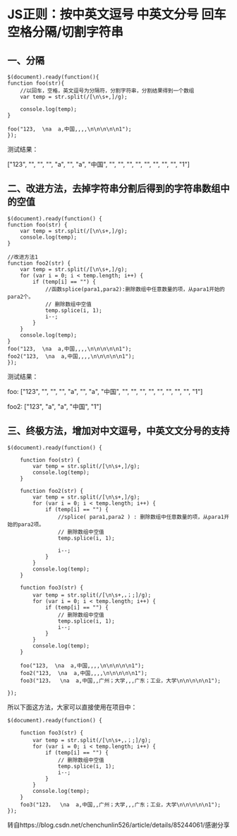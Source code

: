 # JS正则：按中英文逗号 中英文分号 回车 空格分隔/切割字符串

## 一、分隔
	$(document).ready(function(){
	function foo(str){
	    //以回车，空格，英文逗号为分隔符，分割字符串，分割结果得到一个数组
	    var temp = str.split(/[\n\s+,]/g);
	      
	    console.log(temp);
	}
	 
	foo("123,  \na  a,中国,,,,\n\n\n\n\n1");
	});

测试结果：

["123", "", "", "", "a", "", "a", "中国", "", "", "", "", "", "", "", "", "1"]

## 二、改进方法，去掉字符串分割后得到的字符串数组中的空值

	$(document).ready(function() {
	function foo(str) {
		var temp = str.split(/[\n\s+,]/g);
		console.log(temp);
	}
	
	//改进方法1
	function foo2(str) {
		var temp = str.split(/[\n\s+,]/g);
		for (var i = 0; i < temp.length; i++) {
			if (temp[i] == "") {
			    //函数splice(para1,para2):删除数组中任意数量的项，从para1开始的para2个。
	            // 删除数组中空值
				temp.splice(i, 1);
				i--;
			}
		}
		console.log(temp);
	}
	foo("123,  \na  a,中国,,,,\n\n\n\n\n1");
	foo2("123,  \na  a,中国,,,,\n\n\n\n\n1");
	});

测试结果：

foo: ["123", "", "", "", "a", "", "a", "中国", "", "", "", "", "", "", "", "", "1"]

foo2: ["123", "a", "a", "中国", "1"]

## 三、终极方法，增加对中文逗号，中英文文分号的支持

```
$(document).ready(function() {
 
	function foo(str) {
		var temp = str.split(/[\n\s+,]/g);
		console.log(temp);
	}
	
	function foo2(str) {
		var temp = str.split(/[\n\s+,]/g);
		for (var i = 0; i < temp.length; i++) {
			if (temp[i] == "") {
			    //splice( para1,para2 ) : 删除数组中任意数量的项，从para1开始的para2项。
				// 删除数组中空值
				temp.splice(i, 1);
				
				i--;
			}
		}
		console.log(temp);
	}
 
	function foo3(str) {
		var temp = str.split(/[\n\s+,，；;]/g);
		for (var i = 0; i < temp.length; i++) {
			if (temp[i] == "") {
				// 删除数组中空值
				temp.splice(i, 1);
				i--;
			}
		}
		console.log(temp);
	}
 
	foo("123,  \na  a,中国,,,,\n\n\n\n\n1");
	foo2("123,  \na  a,中国,,,,\n\n\n\n\n1");
	foo3("123，  \na  a,中国,,广州；大学,,,广东；工业，大学\n\n\n\n\n1");
 
});
```

所以下面这方法，大家可以直接使用在项目中：

```
$(document).ready(function() {
 
	function foo3(str) {
		var temp = str.split(/[\n\s+,，；;]/g);
		for (var i = 0; i < temp.length; i++) {
			if (temp[i] == "") {
				// 删除数组中空值
				temp.splice(i, 1);
				i--;
			}
		}
		console.log(temp);
	}
	foo3("123，  \na  a,中国,,广州；大学,,,广东；工业，大学\n\n\n\n\n1");
});
```

转自https://blog.csdn.net/chenchunlin526/article/details/85244061/感谢分享